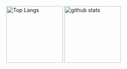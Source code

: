 <p align="left"> 
  <img alt="Top Langs" height="150px" src="https://github-readme-stats.vercel.app/api/top-langs/?username=Kei01234Kei&layout=compact&show_icons=true&count_private=true&theme=radical" />
  <img alt="github stats" height="150px" src="https://github-readme-stats.vercel.app/api?username=Kei01234Kei&count_private=true&theme=radical&show_icons=true" />
</p>

<!--
**Kei01234Kei/Kei01234Kei** is a ✨ _special_ ✨ repository because its `README.md` (this file) appears on your GitHub profile.

Here are some ideas to get you started:

- 🔭 I’m currently working on ...
- 🌱 I’m currently learning ...
- 👯 I’m looking to collaborate on ...
- 🤔 I’m looking for help with ...
- 💬 Ask me about ...
- 📫 How to reach me: ...
- 😄 Pronouns: ...
- ⚡ Fun fact: ...
-->
